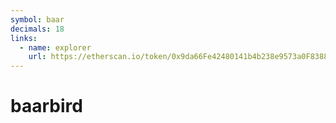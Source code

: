 ```yaml
---
symbol: baar
decimals: 18
links:
  - name: explorer
    url: https://etherscan.io/token/0x9da66Fe42480141b4b238e9573a0F83880D83a51
---
```


# baarbird
